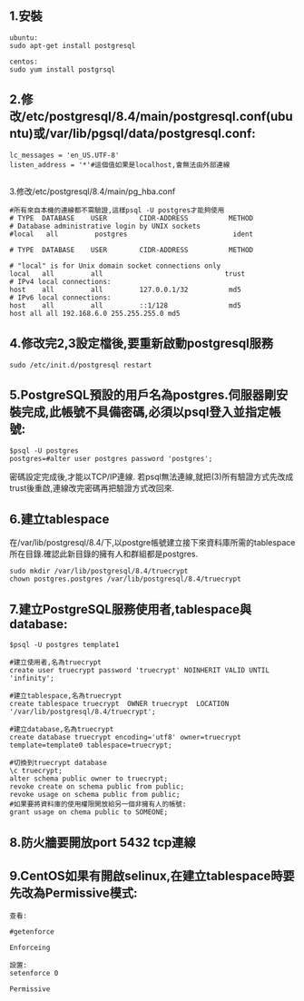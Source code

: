 
## 1.安裝
```
ubuntu:
sudo apt-get install postgresql
 
centos:
sudo yum install postgrsql
```

## 2.修改/etc/postgresql/8.4/main/postgresql.conf(ubuntu)或/var/lib/pgsql/data/postgresql.conf:

```
lc_messages = 'en_US.UTF-8'
listen_address = '*'#這個值如果是localhost,會無法由外部連線
```

##
3.修改/etc/postgresql/8.4/main/pg_hba.conf

```
#所有來自本機的連線都不需驗證,這樣psql -U postgres才能夠使用
# TYPE  DATABASE    USER        CIDR-ADDRESS          METHOD
# Database administrative login by UNIX sockets
#local   all         postgres                          ident
 
# TYPE  DATABASE    USER        CIDR-ADDRESS          METHOD
 
# "local" is for Unix domain socket connections only
local   all         all                              trust
# IPv4 local connections:
host    all         all         127.0.0.1/32          md5
# IPv6 local connections:
host    all         all         ::1/128               md5
host all all 192.168.6.0 255.255.255.0 md5
```

## 4.修改完2,3設定檔後,要重新啟動postgresql服務
```
sudo /etc/init.d/postgresql restart

```

## 5.PostgreSQL預設的用戶名為postgres.伺服器剛安裝完成,此帳號不具備密碼,必須以psql登入並指定帳號:

```
$psql -U postgres
postgres=#alter user postgres password 'postgres';
```

密碼設定完成後,才能以TCP/IP連線.
若psql無法連線,就把(3)所有驗證方式先改成trust後重啟,連線改完密碼再把驗證方式改回來.

## 6.建立tablespace
在/var/lib/postgresql/8.4/下,以postgre帳號建立接下來資料庫所需的tablespace所在目錄.確認此新目錄的擁有人和群組都是postgres.
```
sudo mkdir /var/lib/postgresql/8.4/truecrypt
chown postgres.postgres /var/lib/postgresql/8.4/truecrypt
```

## 7.建立PostgreSQL服務使用者,tablespace與database:
```
$psql -U postgres template1

#建立使用者,名為truecrypt
create user truecrypt password 'truecrypt' NOINHERIT VALID UNTIL 'infinity';
 
#建立tablespace,名為truecrypt
create tablespace truecrypt  OWNER truecrypt  LOCATION '/var/lib/postgresql/8.4/truecrypt';
 
#建立database,名為truecrypt
create database truecrypt encoding='utf8' owner=truecrypt template=template0 tablespace=truecrypt;
 
#切換到truecrypt database
\c truecrypt;
alter schema public owner to truecrypt;
revoke create on schema public from public;
revoke usage on schema public from public;
#如果要將資料庫的使用權限開放給另一個非擁有人的帳號:
grant usage on chema public to SOMEONE;
```
## 8.防火牆要開放port 5432 tcp連線

## 9.CentOS如果有開啟selinux,在建立tablespace時要先改為Permissive模式:

```
查看:
 
#getenforce
 
Enforceing
 
設置:
setenforce 0
 
Permissive
```